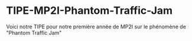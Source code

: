 # TIPE-MP2I-Phantom-Traffic-Jam
Voici notre TIPE pour notre première année de MP2I sur le phénomène de "Phantom Traffic Jam"
